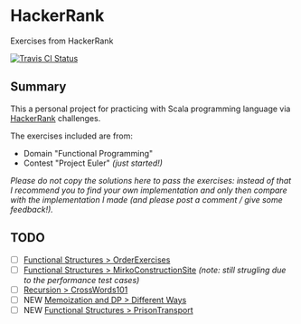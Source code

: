 # HackerRank
Exercises from HackerRank

[![Travis CI Status](https://travis-ci.org/flopezlasanta/hackerrank.svg?branch=master)](https://travis-ci.org/flopezlasanta/hackerrank)

## Summary
This a personal project for practicing with Scala programming language via [HackerRank](https://www.hackerrank.com/) challenges.

The exercises included are from:
* Domain "Functional Programming"
* Contest "Project Euler" _(just started!)_

*Please do not copy the solutions here to pass the exercises: instead of that I recommend you to find your own implementation and only then compare with the implementation I made (and please post a comment / give some feedback!).*

## TODO

- [ ] [Functional Structures > OrderExercises](https://github.com/flopezlasanta/hackerrank/blob/master/src/functional_programming/functional_structures/OrderExercises.scala)
- [ ] [Functional Structures > MirkoConstructionSite](https://github.com/flopezlasanta/hackerrank/blob/master/src/functional_programming/functional_structures/MirkoConstructionSite.scala) _(note: still strugling due to the performance test cases)_
- [ ] [Recursion > CrossWords101](https://github.com/flopezlasanta/hackerrank/blob/master/src/functional_programming/functional_structures/CrossWords101.scala)
- [ ] NEW [Memoization and DP > Different Ways](https://www.hackerrank.com/challenges/different-ways-fp)
- [ ] NEW [Functional Structures > PrisonTransport](https://www.hackerrank.com/challenges/prison-transport)
